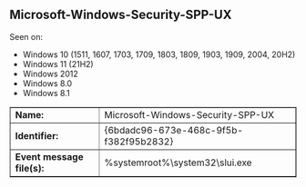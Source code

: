 ## Microsoft-Windows-Security-SPP-UX

Seen on:
* Windows 10 (1511, 1607, 1703, 1709, 1803, 1809, 1903, 1909, 2004, 20H2)
* Windows 11 (21H2)
* Windows 2012
* Windows 8.0
* Windows 8.1

<table border="1" class="docutils">
  <tbody>
    <tr>
      <td><b>Name:</b></td>
      <td>Microsoft-Windows-Security-SPP-UX</td>
    </tr>
    <tr>
      <td><b>Identifier:</b></td>
      <td>{6bdadc96-673e-468c-9f5b-f382f95b2832}</td>
    </tr>
    <tr>
      <td><b>Event message file(s):</b></td>
      <td>%systemroot%\system32\slui.exe</td>
    </tr>
  </tbody>
</table>

&nbsp;


